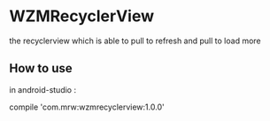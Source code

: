 # WZMRecyclerView
the recyclerview which is able to pull to refresh and pull to load more

## How to use

in android-studio :

compile 'com.mrw:wzmrecyclerview:1.0.0'
